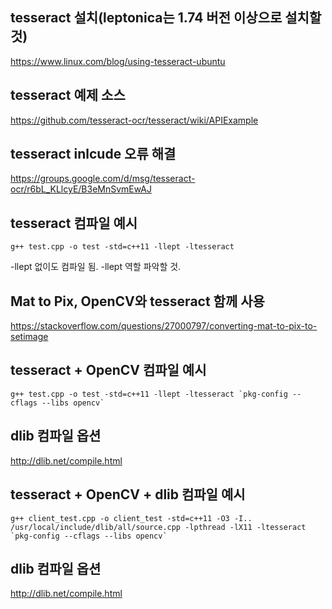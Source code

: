 ## tesseract 설치(leptonica는 1.74 버전 이상으로 설치할 것)

<https://www.linux.com/blog/using-tesseract-ubuntu>

## tesseract 예제 소스

<https://github.com/tesseract-ocr/tesseract/wiki/APIExample>

## tesseract inlcude 오류 해결

<https://groups.google.com/d/msg/tesseract-ocr/r6bL_KLlcyE/B3eMnSvmEwAJ>

## tesseract 컴파일 예시

```
g++ test.cpp -o test -std=c++11 -llept -ltesseract
```

-llept 없이도 컴파일 됨. -llept 역할 파악할 것.

## Mat to Pix, OpenCV와 tesseract 함께 사용

<https://stackoverflow.com/questions/27000797/converting-mat-to-pix-to-setimage>

## tesseract + OpenCV 컴파일 예시

```
g++ test.cpp -o test -std=c++11 -llept -ltesseract `pkg-config --cflags --libs opencv`
```

## dlib 컴파일 옵션

<http://dlib.net/compile.html>

## tesseract + OpenCV + dlib 컴파일 예시

```
g++ client_test.cpp -o client_test -std=c++11 -O3 -I.. /usr/local/include/dlib/all/source.cpp -lpthread -lX11 -ltesseract `pkg-config --cflags --libs opencv`
```

## dlib 컴파일 옵션

<http://dlib.net/compile.html>

